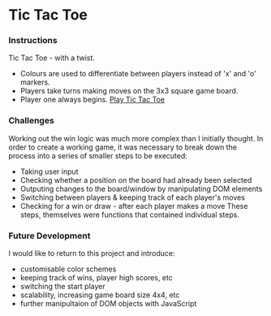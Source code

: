 # Tic Tac Toe
### Instructions

Tic Tac Toe - with a twist. 
* Colours are used to differentiate between players instead of 'x' and 'o' markers.
* Players take turns making moves on the 3x3 square game board.
* Player one always begins.
[Play Tic Tac Toe](https://j-schreiner.github.io/tic_tac_toe/)

### Challenges
Working out the win logic was much more complex than I initially thought. In order to create a working game, it was necessary to break down the process into a series of smaller steps to be executed:
* Taking user input
* Checking whether a position on the board had already been selected
* Outputing changes to the board/window by manipulating DOM elements
* Switching between players & keeping track of each player's moves
* Checking for a win or draw - after each player makes a move
These steps, themselves were functions that contained individual steps.

### Future Development
I would like to return to this project and introduce:
* customisable color schemes
* keeping track of wins, player high scores, etc
* switching the start player
* scalability, increasing game board size 4x4, etc
* further manipultaion of DOM objects with JavaScript